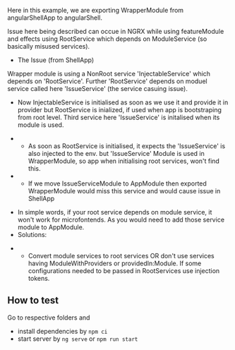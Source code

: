 Here in this example, we are exporting WrapperModule from angularShellApp to angularShell.

Issue here being described can occue in NGRX while using featureModule and effects using RootService which depends on ModuleService (so basically misused services).

* The Issue (from ShellApp)

Wrapper module is using a NonRoot service 'InjectableService' which depends on 'RootService'. Further 'RootService' depends on moduel service called here 'IssueService' (the service casuing issue).

- Now InjectableService is initialised as soon as we use it and provide it in provider but RootService is inialized, if used when app is bootstraping from root level. Third service here 'IssueService' is initalised when its module is used.

- - As soon as RootService is initialised, it expects the 'IssueService' is also injected to the env. but 'IssueService' Module is used in WrapperModule, so app when initialising root services, won't find this.
- - If we move IssueServiceModule to AppModule then exported WrapperModule would miss this service and would cause issue in ShellApp

* In simple words, if your root service depends on module service, it won't work for microfontends. As you would need to add those service module to AppModule.
* Solutions:
- - Convert module services to root services OR don't use services having ModuleWithProviders or providedIn:Module. If some configurations needed to be passed in RootServices use injection tokens.


## How to test
Go to respective folders and 
- install dependencies by `npm ci`
- start server by `ng serve` or `npm run start`